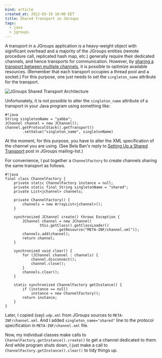 ```yaml
---
kind: article
created_at: 2012-03-19 10:00 EET
title: Shared Transport in JGroups
tags:
  - java
  - jgroups
---
```


A transport in a JGroups application is a heavy-weight object with significant overhead and a majority of the JGroups entities (remote procedure call, replicated hash map, etc.) generally require their dedicated channels, and hence transports for communication. However, by [sharing a transport between multiple channels](http://www.jgroups.org/manual/html/user-advanced.html#SharedTransport), it is possible to optimize available resources. (Remember that each transport occupies a thread pool and a socket.) For this purpose, one just needs to set the `singleton_name` attribute for the transport.

![JGroups Shared Transport Architecture](shared-transport.png)

Unfortunately, it is not possible to alter the `singleton_name` attribute of a transport in your Java program using something like:

    #!java
    String singletonName = "yabba";
    JChannel channel = new JChannel();
    channel.getProtocolStack().getTransport()
            .setValue("singleton_name", singletonName)

At the moment, for this purpose, you have to alter the XML specification of the channel you are using. (See Bela Ban's reply to [Setting Up a Shared Transport](http://article.gmane.org/gmane.comp.java.javagroups.general/7856) post in JGroups mailing-list.)

For convenience, I put together a `ChannelFactory` to create channels sharing the same transport as follows.

    #!java
    final class ChannelFactory {
        private static ChannelFactory instance = null;
        private static final String singletonName = "shared";
        private List<jchannel> channels;
     
        private ChannelFactory() {
            channels = new ArrayList<jchannel>();
        }
     
        synchronized JChannel create() throws Exception {
            JChannel channel = new JChannel(
                    this.getClass().getClassLoader()
                            .getResource("META-INF/channel.xml"));
            channels.add(channel);
            return channel;
        }
     
        synchronized void clear() {
            for (JChannel channel : channels) {
                channel.disconnect();
                channel.close();
            }
            channels.clear();
        }
     
        static synchronized ChannelFactory getInstance() {
            if (instance == null)
                instance = new ChannelFactory();
            return instance;
        }
    }

Later, I copied (say) `udp.xml` from JGroups sources to `META-INF/channel.xml`. And I added `singleton_name="shared"` line to the protocol specification in `META-INF/channel.xml` file.

Now, my individual classes make calls to `ChannelFactory.getInstance().create()` to get a channel dedicated to them. And while program shuts down, I just make a call to `ChannelFactory.getInstance().clear()` to tidy things up.

